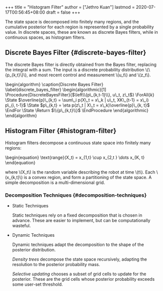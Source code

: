 +++
title = "Histogram Filter"
author = ["Jethro Kuan"]
lastmod = 2020-07-17T00:56:45+08:00
draft = false
+++

The state space is decomposed into finitely many regions, and the
cumulative posterior for each region is represented by a single
probability value. In discrete spaces, these are known as discrete
Bayes filters, while in continuous spaces, as histogram filters.

## Discrete Bayes Filter {#discrete-bayes-filter}

The discrete Bayes filter is directly obtained from the Bayes filter,
replacing the integral with a sum. The input is a discrete probability
distribution \\(\\{p\_{k,t}\\}\\), and most recent control and measurement
\\(u_t\\) and \\(z_t\\).

\begin{algorithm}
\caption{Discrete Bayes Filter}
\label{discrete_bayes_filter}
\begin{algorithmic}[1]
\Procedure{DiscreteBayesFilter}{$\left\\{p\_{k,t-1}\\}, u\_t, z\_t$}
\ForAll{$k$}
\State $\overline{p}\_{k,t} = \sum\_i p(X\_t = x\_k | u\_t, XK\_{t-1} =
    x\_i) p\_{i, t-1}$
\State $p\_{k,t} = \eta p(z\_t | X\_t = x\_k)\overline{p}\_{k, t}$
\EndFor
\State \Return $\\{p\_{k,t}\\}$
\EndProcedure
\end{algorithmic}
\end{algorithm}

## Histogram Filter {#histogram-filter}

Histogram filters decompose a continuous state space into finitely
many regions:

\begin{equation}
\text{range}(X_t) = x\_{1,t} \cup x\_{2,t } \dots x\_{K, t}
\end{equation}

where \\(X_t\\) is the random variable describing the robot at time \\(t\\).
Each \\(x\_{k,t}\\) is a convex region, and form a partitioning of the
state space. A simple decomposition is a multi-dimensional grid.

### Decomposition Techniques {#decomposition-techniques}

<!--list-separator-->

- Static Techniques

  Static techniques rely on a fixed decomposition that is chosen in
  advance. These are easier to implement, but can be computationally wasteful.

<!--list-separator-->

- Dynamic Techniques

  Dynamic techniques adapt the decomposition to the shape of the
  posterior distribution.

  _Density trees_ decompose the state space recursively, adapting the
  resolution to the posterior probability mass.

  _Selective updating_ chooses a subset of grid cells to update for the
  posterior. These are the grid cells whose posterior probability
  exceeds some user-set threshold.
